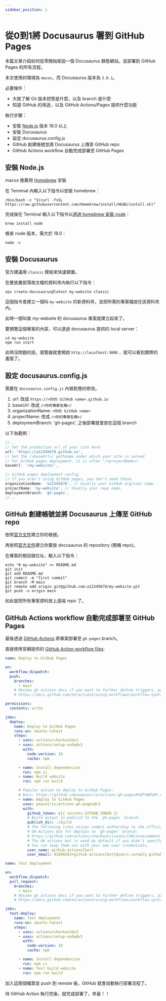 ```yaml
---
sidebar_position: 1
---
```


# 從0到1將 Docusaurus 署到 GitHub Pages


本篇文章介紹如何從零開始架設一個 Docusaurus 靜態網站，並部署到 GitHub Pages 的所有流程。

本文使用的環境為 `macos`，而 Docusaurus 版本為 `3.0.1`。

必要條件：
* 大致了解 Git 版本控管是什麼，以及 branch 是什麼
* 知道 GitHub 的用途，以及 GitHub Actions/Pages 提供什麼功能
  
執行步驟：
* 安裝 [Node.js](https://nodejs.org/en) 版本 18.0 以上
* 安裝 Docusaurus
* 設定 docusaurus.config.js
* GitHub 創建帳號並將 Docusaurus 上傳至 GitHub repo
* GitHub Actions workflow 自動完成部署至 GitHub Pages

## 安裝 Node.js

macos 推薦用 [Homebrew](https://brew.sh/) 安裝

在 Terminal 內輸入以下指令以安裝 homebrew：

```
/bin/bash -c "$(curl -fsSL https://raw.githubusercontent.com/Homebrew/install/HEAD/install.sh)"
```

完成後在 Terminal 輸入以下指令以[透過 homebrew 安裝 node](https://formulae.brew.sh/formula/node)：

```
brew install node
```

檢查 node 版本，需大於 18.0：
```
node -v
```

## 安裝 Docusaurus

官方建議用 `classic` 模板來快速建置。

在要放置部落格文檔的資料夾內執行以下指令：

```
npx create-docusaurus@latest my-website classic
```

這個指令會建立一個叫 `my-website` 的新資料夾，並把所需的專案檔放在該資料夾內。

此時一個叫做 my-website 的 docusaurus 專案就建立起來了。

要預覽這個專案的內容，可以透過 docusaurus 提供的 local server：

```
cd my-website
npm run start
```

此時沒問題的話，瀏覽器就會開啟 `http://localhost:3000` ，就可以看到實際的畫面了。

## 設定 docusaurus.config.js

需要在 `docusaurus.config.js` 內做對應的修改。

1. url: 改成 `https://<你的 GitHub name>.github.io`
2. baseUrl: 改成 `/<你的專案名稱>/`
3. organizationName: `<你的 GitHub name>`
4. projectName: 改成 `/<你的專案名稱>/`
5. deploymentBranch: 'gh-pages', 之後部署就會放在這個 branch 

以下為範例：

```js
//...
// Set the production url of your site here
url: 'https://a12345678.github.io',
// Set the /<baseUrl>/ pathname under which your site is served
// For GitHub pages deployment, it is often '/<projectName>/'
baseUrl: '/my-website/',

// GitHub pages deployment config.
// If you aren't using GitHub pages, you don't need these.
organizationName: 'a12345678', // Usually your GitHub org/user name.
projectName: 'my-website', // Usually your repo name.
deploymentBranch: 'gh-pages',
//...
```

## GitHub 創建帳號並將 Docusaurus 上傳至 GitHub repo

依照[官方文件](https://docs.github.com/en/get-started/quickstart/creating-an-account-on-github)建立你的帳號。

再依照[官方文件](https://docs.github.com/en/repositories/creating-and-managing-repositories/quickstart-for-repositories)建立你要放 docusaurus 的 repository (簡稱 repo)。

在專案的根目錄位址，輸入以下指令：

```
echo "# my-website" >> README.md
git init
git add README.md
git commit -m "first commit"
git branch -M main
git remote add origin git@github.com:a12345678/my-website.git
git push -u origin main
```

如此就把所有專案資料放上遠端 repo 了。

## GitHub Actions workflow 自動完成部署至 GitHub Pages

最後透過 [GitHub Actions](https://github.com/features/actions) 將專案部署至 `gh-pages` branch。

直接使用官網提供的 [GitHub Action workflow files](https://docusaurus.io/docs/deployment#triggering-deployment-with-github-actions):

```yml title=".github/workflows/deploy.yml"
name: Deploy to GitHub Pages

on:
  workflow_dispatch:
  push:
    branches:
      - main
    # Review gh actions docs if you want to further define triggers, paths, etc
    # https://docs.github.com/en/actions/using-workflows/workflow-syntax-for-github-actions#on

permissions:
  contents: write

jobs:
  deploy:
    name: Deploy to GitHub Pages
    runs-on: ubuntu-latest
    steps:
      - uses: actions/checkout@v3
      - uses: actions/setup-node@v3
        with:
          node-version: 18
          cache: npm

      - name: Install dependencies
        run: npm ci
      - name: Build website
        run: npm run build

      # Popular action to deploy to GitHub Pages:
      # Docs: https://github.com/peaceiris/actions-gh-pages#%EF%B8%8F-docusaurus
      - name: Deploy to GitHub Pages
        uses: peaceiris/actions-gh-pages@v3
        with:
          github_token: ${{ secrets.GITHUB_TOKEN }}
          # Build output to publish to the `gh-pages` branch:
          publish_dir: ./build
          # The following lines assign commit authorship to the official
          # GH-Actions bot for deploys to `gh-pages` branch:
          # https://github.com/actions/checkout/issues/13#issuecomment-724415212
          # The GH actions bot is used by default if you didn't specify the two fields.
          # You can swap them out with your own user credentials.
          user_name: github-actions[bot]
          user_email: 41898282+github-actions[bot]@users.noreply.github.com
```

```yml title=".github/workflows/test-deploy.yml"
name: Test deployment

on:
  workflow_dispatch:
  pull_request:
    branches:
      - main
    # Review gh actions docs if you want to further define triggers, paths, etc
    # https://docs.github.com/en/actions/using-workflows/workflow-syntax-for-github-actions#on

jobs:
  test-deploy:
    name: Test deployment
    runs-on: ubuntu-latest
    steps:
      - uses: actions/checkout@v3
      - uses: actions/setup-node@v3
        with:
          node-version: 18
          cache: npm

      - name: Install dependencies
        run: npm ci
      - name: Test build website
        run: npm run build
```

加入這兩個檔案並 push 到 remote 後，GitHub 就會自動執行部署流程了。

待 GitHub Action 執行完後，就完成部署了，恭喜！！